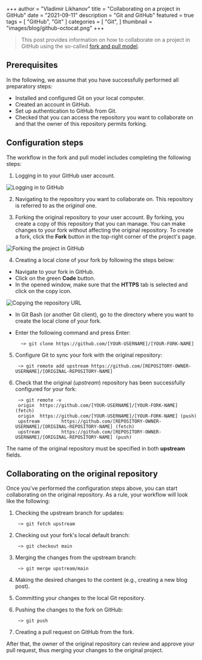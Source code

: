 +++
author = "Vladimir Likhanov"
title = "Collaborating on a project in GitHub"
date = "2021-09-11"
description = "Git and GitHub"
featured = true
tags = [
    "GitHub",
    "Git"
]
categories = [
    "Git",
]
thumbnail = "images/blog/github-octocat.png"
+++

> This post provides information on how to collaborate on a project in GitHub using the
so-called [fork and pull model](https://en.wikipedia.org/wiki/Fork_and_pull_model).

## Prerequisites

In the following, we assume that you have successfully performed all preparatory steps:

* Installed and configured Git on your local computer.
* Created an account in GitHub.
* Set up authentication to GitHub from Git.
* Checked that you can access the repository you want to collaborate on and that the owner
of this repository permits forking.

## Configuration steps

The workflow in the fork and pull model includes completing the following steps:

1. Logging in to your GitHub user account.

![Logging in to GitHub](/images/blog/github-login.png)

2. Navigating to the repository you want to collaborate on. This repository is referred to as the
*original* one.

3. Forking the original repository to your user account. By forking, you create a copy of this repository
that you can manage. You can make changes to your fork without affecting the original repository.
To create a fork, click the **Fork** button in the top-right corner of the project's page.

![Forking the project in GitHub](/images/blog/github-forking-project.png)

4. Creating a local clone of your fork by following the steps below:

* Navigate to your fork in GitHub.
* Click on the green **Code** button.
* In the opened window, make sure that the **HTTPS** tab is selected and click on the copy icon.

![Copying the repository URL](/images/blog/github-copying-repository-url.png)

* In Git Bash (or another Git client), go to the directory where you want to create the local clone
of your fork.
* Enter the following command and press Enter:

        ~> git clone https://github.com/[YOUR-USERNAME]/[YOUR-FORK-NAME]

5. Configure Git to sync your fork with the original repository:

        ~> git remote add upstream https://github.com/[REPOSITORY-OWNER-USERNAME]/[ORIGINAL-REPOSITORY-NAME]

6. Check that the original (*upstream*) repository has been successfully configured for your fork:

        ~> git remote -v
        origin  https://github.com/[YOUR-USERNAME]/[YOUR-FORK-NAME] (fetch)
        origin  https://github.com/[YOUR-USERNAME]/[YOUR-FORK-NAME] (push)
        upstream        https://github.com/[REPOSITORY-OWNER-USERNAME]/[ORIGINAL-REPOSITORY-NAME] (fetch)
        upstream        https://github.com/[REPOSITORY-OWNER-USERNAME]/[ORIGINAL-REPOSITORY-NAME] (push)

The name of the original repository must be specified in both **upstream** fields.

## Collaborating on the original repository

Once you've performed the configuration steps above, you can start collaborating on the original repository.
As a rule, your workflow will look like the following:

1. Checking the upstream branch for updates:

        ~> git fetch upstream

2. Checking out your fork's local default branch:

        ~> git checkout main

3. Merging the changes from the upstream branch:

        ~> git merge upstream/main

4. Making the desired changes to the content (e.g., creating a new blog post).

5. Committing your changes to the local Git repository.

5. Pushing the changes to the fork on GitHub:

        ~> git push

6. Creating a pull request on GitHub from the fork.

After that, the owner of the original repository can review and approve your pull request, thus merging your
changes to the original project.